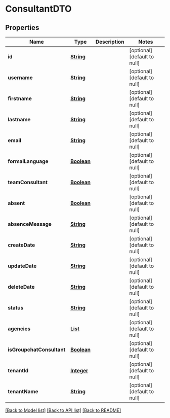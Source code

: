 # ConsultantDTO
## Properties

Name | Type | Description | Notes
------------ | ------------- | ------------- | -------------
**id** | [**String**](string.md) |  | [optional] [default to null]
**username** | [**String**](string.md) |  | [optional] [default to null]
**firstname** | [**String**](string.md) |  | [optional] [default to null]
**lastname** | [**String**](string.md) |  | [optional] [default to null]
**email** | [**String**](string.md) |  | [optional] [default to null]
**formalLanguage** | [**Boolean**](boolean.md) |  | [optional] [default to null]
**teamConsultant** | [**Boolean**](boolean.md) |  | [optional] [default to null]
**absent** | [**Boolean**](boolean.md) |  | [optional] [default to null]
**absenceMessage** | [**String**](string.md) |  | [optional] [default to null]
**createDate** | [**String**](string.md) |  | [optional] [default to null]
**updateDate** | [**String**](string.md) |  | [optional] [default to null]
**deleteDate** | [**String**](string.md) |  | [optional] [default to null]
**status** | [**String**](string.md) |  | [optional] [default to null]
**agencies** | [**List**](AgencyAdminResponseDTO.md) |  | [optional] [default to null]
**isGroupchatConsultant** | [**Boolean**](boolean.md) |  | [optional] [default to null]
**tenantId** | [**Integer**](integer.md) |  | [optional] [default to null]
**tenantName** | [**String**](string.md) |  | [optional] [default to null]

[[Back to Model list]](../README.md#documentation-for-models) [[Back to API list]](../README.md#documentation-for-api-endpoints) [[Back to README]](../README.md)

